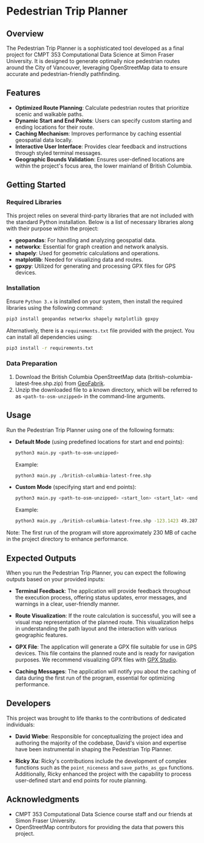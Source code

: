 
# Pedestrian Trip Planner

## Overview

The Pedestrian Trip Planner is a sophisticated tool developed as a final project for CMPT 353 Computational Data Science at Simon Fraser University. It is designed to generate optimally nice pedestrian routes around the City of Vancouver, leveraging OpenStreetMap data to ensure accurate and pedestrian-friendly pathfinding.

## Features

- **Optimized Route Planning**: Calculate pedestrian routes that prioritize scenic and walkable paths.
- **Dynamic Start and End Points**: Users can specify custom starting and ending locations for their route.
- **Caching Mechanism**: Improves performance by caching essential geospatial data locally.
- **Interactive User Interface**: Provides clear feedback and instructions through styled terminal messages.
- **Geographic Bounds Validation**: Ensures user-defined locations are within the project's focus area, the lower mainland of British Columbia.

## Getting Started

### Required Libraries

This project relies on several third-party libraries that are not included with the standard Python installation. Below is a list of necessary libraries along with their purpose within the project:

- **geopandas**: For handling and analyzing geospatial data.
- **networkx**: Essential for graph creation and network analysis.
- **shapely**: Used for geometric calculations and operations.
- **matplotlib**: Needed for visualizing data and routes.
- **gpxpy**: Utilized for generating and processing GPX files for GPS devices.

### Installation

Ensure `Python 3.x` is installed on your system, then install the required libraries using the following command:

  ```sh
  pip3 install geopandas networkx shapely matplotlib gpxpy
  ```

Alternatively, there is a `requirements.txt` file provided with the project. You can install all dependencies using:

  ```sh
  pip3 install -r requirements.txt
  ```

### Data Preparation

1. Download the British Columbia OpenStreetMap data (british-columbia-latest-free.shp.zip) from [GeoFabrik](https://download.geofabrik.de/north-america/canada/british-columbia.html).
2. Unzip the downloaded file to a known directory, which will be referred to as `<path-to-osm-unzipped>` in the command-line arguments.

## Usage

Run the Pedestrian Trip Planner using one of the following formats:

- **Default Mode** (using predefined locations for start and end points):

  ```sh
  python3 main.py <path-to-osm-unzipped>
  ```

  Example:

  ```sh
  python3 main.py ./british-columbia-latest-free.shp
  ```

- **Custom Mode** (specifying start and end points):

  ```sh
  python3 main.py <path-to-osm-unzipped> <start_lon> <start_lat> <end_lon> <end_lat>
  ```

  Example:

  ```sh
  python3 main.py ./british-columbia-latest-free.shp -123.1423 49.2871 -123.1217 49.2744
  ```

Note: The first run of the program will store approximately 230 MB of cache in the project directory to enhance performance.

## Expected Outputs

When you run the Pedestrian Trip Planner, you can expect the following outputs based on your provided inputs:

- **Terminal Feedback**: The application will provide feedback throughout the execution process, offering status updates, error messages, and warnings in a clear, user-friendly manner.

- **Route Visualization**: If the route calculation is successful, you will see a visual map representation of the planned route. This visualization helps in understanding the path layout and the interaction with various geographic features.

- **GPX File**: The application will generate a GPX file suitable for use in GPS devices. This file contains the planned route and is ready for navigation purposes. We recommend visualizing GPX files with [GPX Studio](https://gpx.studio/).

- **Caching Messages**: The application will notify you about the caching of data during the first run of the program, essential for optimizing performance.

## Developers

This project was brought to life thanks to the contributions of dedicated individuals:

- **David Wiebe**: Responsible for conceptualizing the project idea and authoring the majority of the codebase, David's vision and expertise have been instrumental in shaping the Pedestrian Trip Planner.

- **Ricky Xu**: Ricky's contributions include the development of complex functions such as the `point_niceness` and `save_paths_as_gpx` functions. Additionally, Ricky enhanced the project with the capability to process user-defined start and end points for route planning.

## Acknowledgments

- CMPT 353 Computational Data Science course staff and our friends at Simon Fraser University.
- OpenStreetMap contributors for providing the data that powers this project.

